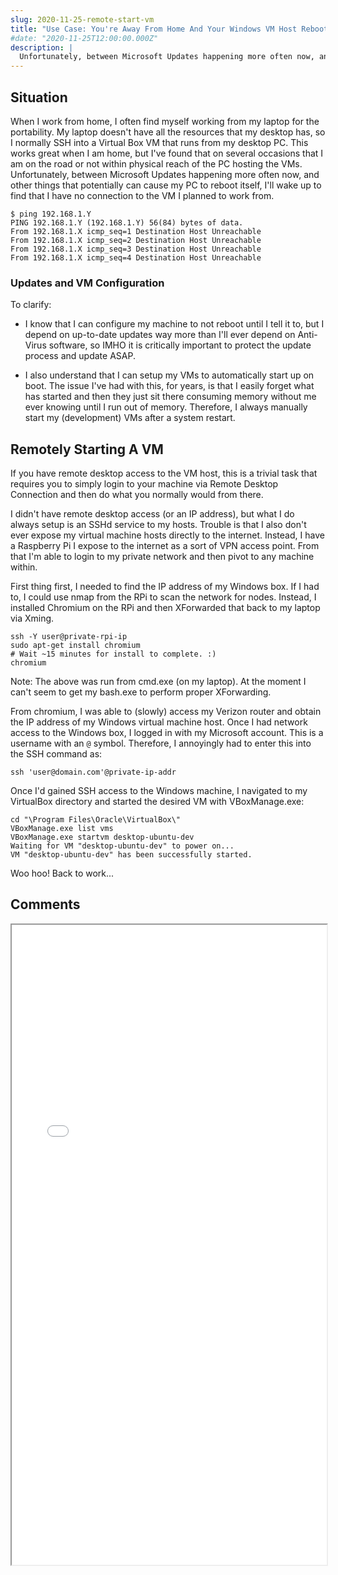 ```yaml
---
slug: 2020-11-25-remote-start-vm
title: "Use Case: You're Away From Home And Your Windows VM Host Reboots"
#date: "2020-11-25T12:00:00.000Z"
description: |
  Unfortunately, between Microsoft Updates happening more often now, and other things that potentially can cause my PC to reboot itself, I'll wake up to find that I have no connection to the VM I planned to work from.
---
```


## Situation

When I work from home, I often find myself working from my laptop for the portability. My laptop doesn't have all the resources that my desktop has, so I normally SSH into a Virtual Box VM that runs from my desktop PC. This works great when I am home, but I've found that on several occasions that I am on the road or not within physical reach of the PC hosting the VMs. Unfortunately, between Microsoft Updates happening more often now, and other things that potentially can cause my PC to reboot itself, I'll wake up to find that I have no connection to the VM I planned to work from.

<!--truncate-->

```
$ ping 192.168.1.Y
PING 192.168.1.Y (192.168.1.Y) 56(84) bytes of data.
From 192.168.1.X icmp_seq=1 Destination Host Unreachable
From 192.168.1.X icmp_seq=2 Destination Host Unreachable
From 192.168.1.X icmp_seq=3 Destination Host Unreachable
From 192.168.1.X icmp_seq=4 Destination Host Unreachable
```

### Updates and VM Configuration

To clarify:

- I know that I can configure my machine to not reboot until I tell it to, but I depend on up-to-date updates way more than I'll ever depend on Anti-Virus software, so IMHO it is critically important to protect the update process and update ASAP.

- I also understand that I can setup my VMs to automatically start up on boot. The issue I've had with this, for years, is that I easily forget what has started and then they just sit there consuming memory without me ever knowing until I run out of memory. Therefore, I always manually start my (development) VMs after a system restart.

## Remotely Starting A VM

If you have remote desktop access to the VM host, this is a trivial task that requires you to simply login to your machine via Remote Desktop Connection and then do what you normally would from there.

I didn't have remote desktop access (or an IP address), but what I do always setup is an SSHd service to my hosts. Trouble is that I also don't ever expose my virtual machine hosts directly to the internet. Instead, I have a Raspberry Pi I expose to the internet as a sort of VPN access point. From that I'm able to login to my private network and then pivot to any machine within.

First thing first, I needed to find the IP address of my Windows box. If I had to, I could use nmap from the RPi to scan the network for nodes. Instead, I installed Chromium on the RPi and then XForwarded that back to my laptop via Xming.

```
ssh -Y user@private-rpi-ip
sudo apt-get install chromium
# Wait ~15 minutes for install to complete. :)
chromium
```

Note: The above was run from cmd.exe (on my laptop). At the moment I can't seem to get my bash.exe to perform proper XForwarding.

From chromium, I was able to (slowly) access my Verizon router and obtain the IP address of my Windows virtual machine host. Once I had network access to the Windows box, I logged in with my Microsoft account. This is a username with an `@` symbol. Therefore, I annoyingly had to enter this into the SSH command as:

```
ssh 'user@domain.com'@private-ip-addr
```

Once I'd gained SSH access to the Windows machine, I navigated to my VirtualBox directory and started the desired VM with VBoxManage.exe:

```
cd "\Program Files\Oracle\VirtualBox\"
VBoxManage.exe list vms
VBoxManage.exe startvm desktop-ubuntu-dev
Waiting for VM "desktop-ubuntu-dev" to power on...
VM "desktop-ubuntu-dev" has been successfully started.
```

Woo hoo! Back to work...

## Comments

<iframe src="/comment-iframe.html" height="1024" width="100%" onLoad=""></iframe>
